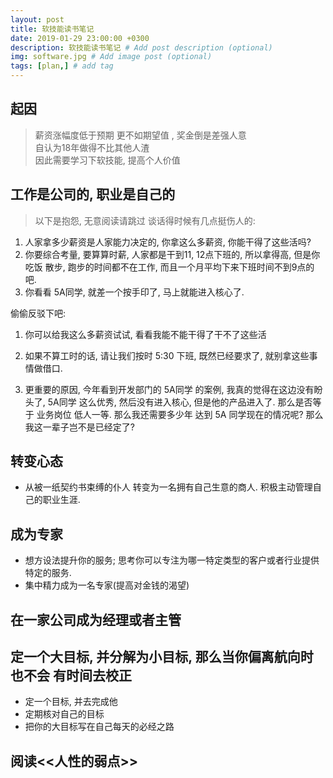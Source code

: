 ```yaml
---
layout: post
title: 软技能读书笔记
date: 2019-01-29 23:00:00 +0300
description: 软技能读书笔记 # Add post description (optional)
img: software.jpg # Add image post (optional)
tags: [plan,] # add tag
---
```


## 起因
>薪资涨幅度低于预期 更不如期望值 , 奖金倒是差强人意  
>自认为18年做得不比其他人渣  
>因此需要学习下软技能, 提高个人价值

## 工作是公司的, 职业是自己的
> 以下是抱怨, 无意阅读请跳过
  谈话得时候有几点挺伤人的:
  1. 人家拿多少薪资是人家能力决定的, 你拿这么多薪资, 你能干得了这些活吗?
  2. 你要综合考量, 要算算时薪, 人家都是干到11, 12点下班的, 所以拿得高, 但是你吃饭 散步, 跑步的时间都不在工作, 而且一个月平均下来下班时间不到9点的吧.
  3. 你看看 5A同学, 就差一个按手印了, 马上就能进入核心了.

  偷偷反驳下吧:
  1. 你可以给我这么多薪资试试, 看看我能不能干得了干不了这些活
  2. 如果不算工时的话, 请让我们按时 5:30 下班, 既然已经要求了, 就别拿这些事情做借口.

  0. 更重要的原因, 今年看到开发部门的 5A同学 的案例, 我真的觉得在这边没有盼头了, 5A同学 这么优秀, 然后没有进入核心, 但是他的产品进入了. 那么是否等于 业务岗位 低人一等. 那么我还需要多少年 达到 5A 同学现在的情况呢? 那么 我这一辈子岂不是已经定了?  
## 转变心态
 * 从被一纸契约书束缚的仆人 转变为一名拥有自己生意的商人. 积极主动管理自己的职业生涯.

## 成为专家
 * 想方设法提升你的服务; 思考你可以专注为哪一特定类型的客户或者行业提供特定的服务.
 * 集中精力成为一名专家(提高对金钱的渴望)  
## 在一家公司成为经理或者主管  
## 定一个大目标, 并分解为小目标, 那么当你偏离航向时也不会  有时间去校正  
 * 定一个目标, 并去完成他
 * 定期核对自己的目标
 * 把你的大目标写在自己每天的必经之路
## 阅读<<人性的弱点>>  


